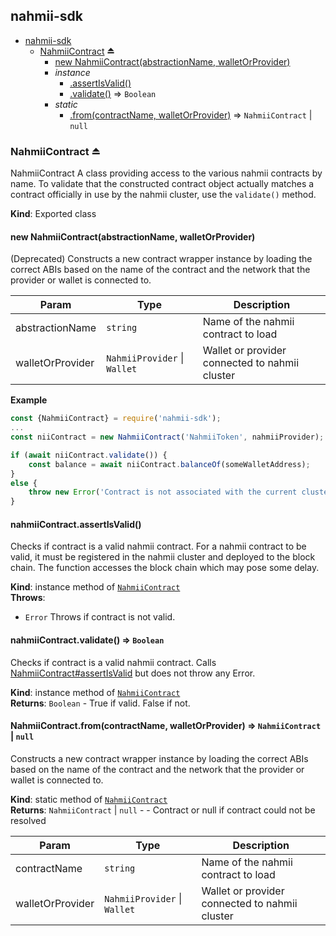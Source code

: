 <a name="module_nahmii-sdk"></a>

## nahmii-sdk

* [nahmii-sdk](#module_nahmii-sdk)
    * [NahmiiContract](#exp_module_nahmii-sdk--NahmiiContract) ⏏
        * [new NahmiiContract(abstractionName, walletOrProvider)](#new_module_nahmii-sdk--NahmiiContract_new)
        * _instance_
            * [.assertIsValid()](#module_nahmii-sdk--NahmiiContract+assertIsValid)
            * [.validate()](#module_nahmii-sdk--NahmiiContract+validate) ⇒ <code>Boolean</code>
        * _static_
            * [.from(contractName, walletOrProvider)](#module_nahmii-sdk--NahmiiContract.from) ⇒ <code>NahmiiContract</code> \| <code>null</code>

<a name="exp_module_nahmii-sdk--NahmiiContract"></a>

### NahmiiContract ⏏
NahmiiContract
A class providing access to the various nahmii contracts by name.
To validate that the constructed contract object actually matches a contract
officially in use by the nahmii cluster, use the `validate()` method.

**Kind**: Exported class  
<a name="new_module_nahmii-sdk--NahmiiContract_new"></a>

#### new NahmiiContract(abstractionName, walletOrProvider)
(Deprecated) Constructs a new contract wrapper instance by loading the correct ABIs
based on the name of the contract and the network that the provider or
wallet is connected to.


| Param | Type | Description |
| --- | --- | --- |
| abstractionName | <code>string</code> | Name of the nahmii contract to load |
| walletOrProvider | <code>NahmiiProvider</code> \| <code>Wallet</code> | Wallet or provider connected to nahmii cluster |

**Example**  
```js
const {NahmiiContract} = require('nahmii-sdk');
...
const niiContract = new NahmiiContract('NahmiiToken', nahmiiProvider);

if (await niiContract.validate()) {
    const balance = await niiContract.balanceOf(someWalletAddress);
}
else {
    throw new Error('Contract is not associated with the current cluster');
}
```
<a name="module_nahmii-sdk--NahmiiContract+assertIsValid"></a>

#### nahmiiContract.assertIsValid()
Checks if contract is a valid nahmii contract.
For a nahmii contract to be valid, it must be
registered in the nahmii cluster and deployed to the block chain.
The function accesses the block chain which may pose some delay.

**Kind**: instance method of [<code>NahmiiContract</code>](#exp_module_nahmii-sdk--NahmiiContract)  
**Throws**:

- <code>Error</code> Throws if contract is not valid.

<a name="module_nahmii-sdk--NahmiiContract+validate"></a>

#### nahmiiContract.validate() ⇒ <code>Boolean</code>
Checks if contract is a valid nahmii contract.
Calls [NahmiiContract#assertIsValid](NahmiiContract#assertIsValid) but does not throw any Error.

**Kind**: instance method of [<code>NahmiiContract</code>](#exp_module_nahmii-sdk--NahmiiContract)  
**Returns**: <code>Boolean</code> - True if valid. False if not.  
<a name="module_nahmii-sdk--NahmiiContract.from"></a>

#### NahmiiContract.from(contractName, walletOrProvider) ⇒ <code>NahmiiContract</code> \| <code>null</code>
Constructs a new contract wrapper instance by loading the correct ABIs
based on the name of the contract and the network that the provider or
wallet is connected to.

**Kind**: static method of [<code>NahmiiContract</code>](#exp_module_nahmii-sdk--NahmiiContract)  
**Returns**: <code>NahmiiContract</code> \| <code>null</code> - - Contract or null if contract could not be resolved  

| Param | Type | Description |
| --- | --- | --- |
| contractName | <code>string</code> | Name of the nahmii contract to load |
| walletOrProvider | <code>NahmiiProvider</code> \| <code>Wallet</code> | Wallet or provider connected to nahmii cluster |

